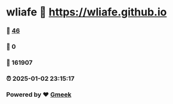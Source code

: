 # wliafe :link: https://wliafe.github.io 
### :page_facing_up: [46](https://wliafe.github.io/tag.html) 
### :speech_balloon: 0 
### :hibiscus: 161907 
### :alarm_clock: 2025-01-02 23:15:17 
### Powered by :heart: [Gmeek](https://github.com/Meekdai/Gmeek)
